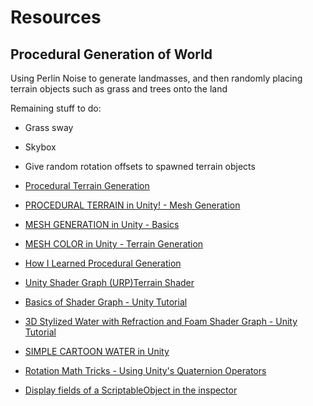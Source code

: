 # Resources

## Procedural Generation of World

Using Perlin Noise to generate landmasses, and then randomly placing terrain objects such as grass and trees onto the land

Remaining stuff to do:
- Grass sway
- Skybox
- Give random rotation offsets to spawned terrain objects

- [Procedural Terrain Generation](https://www.youtube.com/playlist?list=PLFt_AvWsXl0eBW2EiBtl_sxmDtSgZBxB3)
- [PROCEDURAL TERRAIN in Unity! - Mesh Generation](https://www.youtube.com/watch?v=64NblGkAabk)
- [MESH GENERATION in Unity - Basics](https://www.youtube.com/watch?v=eJEpeUH1EMg)
- [MESH COLOR in Unity - Terrain Generation](https://www.youtube.com/watch?v=lNyZ9K71Vhc)
- [How I Learned Procedural Generation](https://www.youtube.com/watch?v=XpG3YqUkCTY)
- [Unity Shader Graph (URP)Terrain Shader](https://www.youtube.com/watch?v=uJSxqr3a0cA)
- [Basics of Shader Graph - Unity Tutorial](https://www.youtube.com/watch?v=Ar9eIn4z6XE)
- [3D Stylized Water with Refraction and Foam Shader Graph - Unity Tutorial](https://www.youtube.com/watch?v=MHdDUqJHJxM)
- [SIMPLE CARTOON WATER in Unity](https://www.youtube.com/watch?v=Vg0L9aCRWPE)
- [Rotation Math Tricks - Using Unity's Quaternion Operators](https://www.youtube.com/watch?v=O4qPd5kdjgc)
- [Display fields of a ScriptableObject in the inspector](https://gist.github.com/tomkail/ba4136e6aa990f4dc94e0d39ec6a058c)